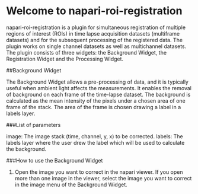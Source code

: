 # Welcome to napari-roi-registration

napari-roi-registration is a plugin for simultaneous registration of multiple regions of interest (ROIs) in time lapse acquisition datasets (multiframe datasets) and for the subsequent processing of the registered data. The plugin works on single channel datasets as well as multichannel datasets.
The plugin consists of three widgets: the Background Widget, the Registration Widget and the Processing Widget. 

##Background Widget

The Background Widget allows a pre-processing of data, and it is typically useful when ambient light affects the measurements. It enables the removal of background on each frame of the time-lapse dataset. The background is calculated as the mean intensity of the pixels under a chosen area of one frame of the stack. The area of the frame is chosen drawing a label in a labels layer. 

###List of parameters

image: The image stack (time, channel, y, x) to be corrected.
labels: The labels layer where the user drew the label which will be used to calculate the background.

###How to use the Background Widget

1. Open the image you want to correct in the napari viewer. If you open more than one image in the viewer, select the image you want to correct in the image menu of the Background Widget. 